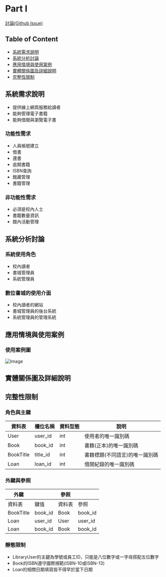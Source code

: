 # Part I
[討論(Github Issue)](https://github.com/NFU-Database-Group/Project-Library/issues/1)
## Table of Content
- [系統需求說明](#系統需求說明)
- [系統分析討論](#系統分析討論)
- [應用情境與使用案例](#應用情境與使用案例)
- [實體關係圖及詳細說明](#實體關係圖及詳細說明)
- [完整性限制](#完整性限制)

## 系統需求說明
- 提供線上網頁服務給讀者
- 能夠管理電子書籍
- 能夠借閱與瀏覽電子書
### 功能性需求
- 人員帳號建立
- 借書
- 還書
- 逾期書籍
- ISBN查詢
- 館藏管理
- 書籍管理
### 非功能性需求
- 必須是校內人士
- 書籍數量資訊
- 館內活動管理

## 系統分析討論
### 系統使用角色
- 校內讀者
- 書城管理員
- 系統管理員
### 數位書城的使用介面
- 校內讀者的網站
- 書城管理員的後台系統
- 系統管理員的管理系統

## 應用情境與使用案例

### 使用案例圖
![Image](https://github.com/user-attachments/assets/ae79fa8d-18e9-4d6f-ac0d-4ae22427350b)

## 實體關係圖及詳細說明

## 完整性限制
### 角色與主鍵
| 資料表 | 欄位名稱       | 資料型態     | 說明                     |
|-------|----------------|-------------|--------------------------|
| User        | user_id  | int         |  使用者的唯一識別碼        |
| Book        | book_id  | int         |  書籍(正本)的唯一識別碼    |
| BookTitle   | title_id | int         |  書籍標題(不同語言)的唯一識別碼  |
| Loan        | loan_id  | int         |  借閱紀錄的唯一識別碼      |

### 外鍵與參照
| 外鍵 | | 參照 | |
|------|------|------|------|
|資料表|鍵值|資料表|參照|
|BookTitle|book_id|Book|book_id|
|Loan|user_id|User|user_id|
|Loan|book_id|Book|book_id|

### 靜態限制
- LibraryUser的主鍵為學號或員工ID，只能是八位數字或一字母搭配五位數字
- Book的ISBN遵守國際規範(ISBN-10或ISBN-13)
- Loan的相關日期填寫皆不得早於當下日期
